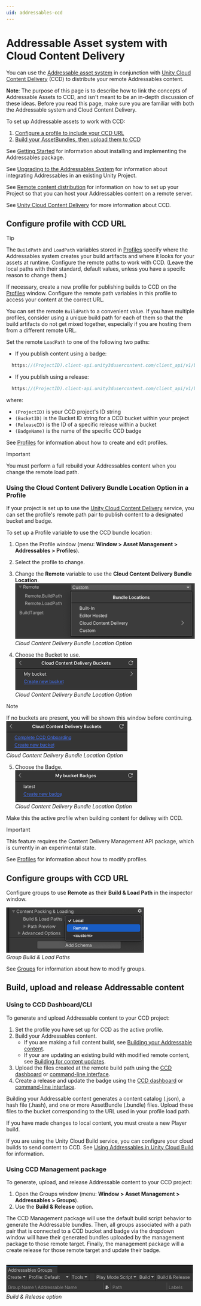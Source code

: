 ```yaml
---
uid: addressables-ccd
---
```


# Addressable Asset system with Cloud Content Delivery

You can use the [Addressable asset system] in conjunction with [Unity Cloud Content Delivery] \(CCD) to distribute your remote Addressables content.

**Note**: The purpose of this page is to describe how to link the concepts of Addressable Assets to CCD, and isn't meant to be an in-depth discussion of these ideas. Before you read this page, make sure you are familiar with both the Addressable system and Cloud Content Delivery.

To set up Addressable assets to work with CCD:
1. [Configure a profile to include your CCD URL]
2. [Build your AssetBundles, then upload them to CCD]

See [Getting Started] for information about installing and implementing the Addressables package.

See [Upgrading to the Addressables System] for information about integrating Addressables in an existing Unity Project.

See [Remote content distribution] for information on how to set up your Project so that you can host your Addressables content on a remote server.

See [Unity Cloud Content Delivery] for more information about CCD.

## Configure profile with CCD URL

> [!TIP]
> The `BuildPath` and `LoadPath` variables stored in [Profiles] specify where the Addressables system creates your build artifacts and where it looks for your assets at runtime. Configure the remote paths to work with CCD. (Leave the local paths with their standard, default values, unless you have a specifc reason to change them.)

If necessary, create a new profile for publishing builds to CCD on the [Profiles] window. Configure the remote path variables in this profile to access your content at the correct URL.

You can set the remote `BuildPath` to a convenient value. If you have multiple profiles, consider using a unique build path for each of them so that the build artifacts do not get mixed together, especially if you are hosting them from a different remote URL.

Set the remote `LoadPath` to one of the following two paths:

* If you publish content using a badge: 

```c#
  https://(ProjectID).client-api.unity3dusercontent.com/client_api/v1/buckets/(BucketID)/release_by_badge/(BadgeName)/entry_by_path/content/?path=

```

* If you publish using a release: 

```c#
  https://(ProjectID).client-api.unity3dusercontent.com/client_api/v1/buckets/(BucketID)/releases/(ReleaseID)/entry_by_path/content/?path=

```

where:
* `(ProjectID)` is your CCD project's ID string
* `(BucketID)` is the Bucket ID string for a CCD bucket within your project
* `(ReleaseID)` is the ID of a specific release within a bucket
* `(BadgeName)` is the name of the specific CCD badge

See [Profiles] for information about how to create and edit profiles.

> [!IMPORTANT]
> You must perform a full rebuild your Addressables content when you change the remote load path.

<a name="ccd-bundle-location"></a>
### Using the Cloud Content Delivery Bundle Location Option in a Profile

If your project is set up to use the [Unity Cloud Content Delivery] service, you can set the profile's remote path pair to publish content to a designated bucket and badge.

To set up a Profile variable to use the CCD bundle location:

1. Open the Profile window (menu: __Window > Asset Management > Addressables > Profiles__).
2. Select the profile to change.
3. Change the __Remote__ variable to use the __Cloud Content Delivery__ __Bundle Location__.
   <br/>![](images/addr_ccd_profiles_option.png)<br/>*Cloud Content Delivery Bundle Location Option*

4. Choose the Bucket to use.
   <br/>![](images/addr_ccd_profiles_buckets.png)<br/>*Cloud Content Delivery Bundle Location Option*

> [!Note]
> If no buckets are present, you will be shown this window before continuing.
> <br/>![](images/addr_ccd_profiles_nobucket.png)<br/>*Cloud Content Delivery Bundle Location Option*

5. Choose the Badge.
   <br/>![](images/addr_ccd_profiles_badges.png)<br/>*Cloud Content Delivery Bundle Location Option*

Make this the active profile when building content for delivey with CCD.

> [!Important]
> This feature requires the Content Delivery Management API package, which is currently in an experimental state.

See [Profiles] for information about how to modify profiles.


## Configure groups with CCD URL

Configure groups to use __Remote__ as their __Build & Load Path__ in the inspector window.

![](images/addr_ccd_groups_remote.png)<br/>*Group Build & Load Paths*

See [Groups] for information about how to modify groups.

## Build, upload and release Addressable content
### Using to CCD Dashboard/CLI

To generate and upload Addressable content to your CCD project:

1. Set the profile you have set up for CCD as the active profile.
2. Build your Addressables content. 
   * If you are making a full content build, see [Building your Addressable content].
   * If your are updating an existing build with modified remote content, see [Building for content updates].
3. Upload the files created at the remote build path using the [CCD dashboard] or [command-line interface].
4. Create a release and update the badge using the [CCD dashboard] or [command-line interface].

Building your Addressable content generates a content catalog  (.json), a hash file (.hash), and one or more AssetBundle (.bundle) files. Upload these files to the bucket corresponding to the URL used in your profile load path.

If you have made changes to local content, you must create a new Player build.

If you are using the Unity Cloud Build service, you can configure your cloud builds to send content to CCD. See [Using Addressables in Unity Cloud Build] for information.


### Using CCD Management package
To generate, upload, and release Addressable content to your CCD project:

1. Open the Groups window (menu: __Window > Asset Management > Addressables > Groups__).
2. Use the __Build & Release__ option.

The CCD Management package will use the default build script behavior to generate the Addressable bundles.
Then, all groups associated with a path pair that is connected to a CCD bucket and badge via the dropdown window will have their generated bundles uploaded by the management package to those remote target.
Finally, the management package will a create release for those remote target and update their badge.

<br/>![](images/addr_ccd_build_and_release.png)<br/>*Build & Release option*


[Getting Started]: xref:addressables-getting-started
[Upgrading to the Addressables System]: xref:addressables-migration
[Remote content distribution]: xref:addressables-remote-content-distribution
[Profiles]: xref:addressables-profiles
[default values]: xref:addressables-profiles#default-path-values
[Addressable Asset system]: xref:addressables-home
[Asset Hosting Services]: ./AddressableAssetsHostingServices.md
[AssetBundles]: xref:AssetBundlesIntro
[Build your AssetBundles, then upload them to CCD]: #build-and-upload-addressable-content-to-ccd
[Building for content updates]: ./ContentUpdateWorkflow.md#building-content-updates
[Building your Addressable content]: xref:addressables-building-content
[Configure a profile to include your CCD URL]: #configure-profile-with-ccd-url
[Marking assets as Addressable]: xref:addressables-getting-started#making-an-asset-addressable
[Unity Cloud Content Delivery]: https://docs.unity3d.com/Manual/UnityCCD.html
[Using Addressables in Unity Cloud Build]: xref:UnityCloudBuildAddressables
[Groups]: xref:addressables-groups
[CCD dashboard]: https://docs.unity.com/ccd/Content/UnityCCDDashboard.htm
[command-line interface]: https://docs.unity.com/ccd/Content/UnityCCDCLI.htm
